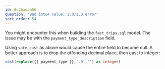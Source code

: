 ```yaml
---
id: 0c2badaa56
question: 'Bad int64 value: 2.0/1.0 error'
sort_order: 54
---
```


You might encounter this when building the `fact_trips.sql` model. The issue may be with the `payment_type_description` field.

Using `safe_cast` as above would cause the entire field to become null. A better approach is to drop the offending decimal place, then cast to integer:

```sql
cast(replace({{ payment_type }},'.0','') as integer)
```